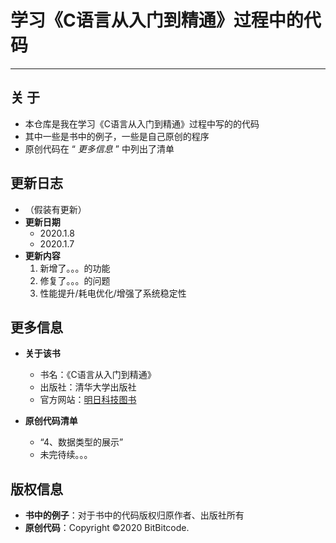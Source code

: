 # 学习《C语言从入门到精通》过程中的代码
---


## 关  于

  + 本仓库是我在学习《C语言从入门到精通》过程中写的的代码
  + 其中一些是书中的例子，一些是自己原创的程序
  + 原创代码在 “ *更多信息* ” 中列出了清单


## 更新日志

  + （假装有更新）
  + **更新日期**
    + 2020.1.8
    + 2020.1.7
  + **更新内容**
    1. 新增了。。。的功能
    2. 修复了。。。的问题
    3. 性能提升/耗电优化/增强了系统稳定性


## 更多信息

  + **关于该书**
    + 书名：《C语言从入门到精通》
    + 出版社：清华大学出版社
    + 官方网站：[明日科技图书](www.mingribook.com)

  + **原创代码清单**
    + “4、数据类型的展示”
    + 未完待续。。。


## 版权信息

  + **书中的例子**：对于书中的代码版权归原作者、出版社所有
  + **原创代码**：Copyright ©2020 BitBitcode.

